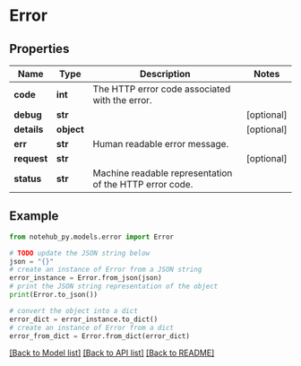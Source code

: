 # Error

## Properties

| Name        | Type       | Description                                             | Notes      |
| ----------- | ---------- | ------------------------------------------------------- | ---------- |
| **code**    | **int**    | The HTTP error code associated with the error.          |
| **debug**   | **str**    |                                                         | [optional] |
| **details** | **object** |                                                         | [optional] |
| **err**     | **str**    | Human readable error message.                           |
| **request** | **str**    |                                                         | [optional] |
| **status**  | **str**    | Machine readable representation of the HTTP error code. |

## Example

```python
from notehub_py.models.error import Error

# TODO update the JSON string below
json = "{}"
# create an instance of Error from a JSON string
error_instance = Error.from_json(json)
# print the JSON string representation of the object
print(Error.to_json())

# convert the object into a dict
error_dict = error_instance.to_dict()
# create an instance of Error from a dict
error_from_dict = Error.from_dict(error_dict)
```

[[Back to Model list]](../README.md#documentation-for-models) [[Back to API list]](../README.md#documentation-for-api-endpoints) [[Back to README]](../README.md)
